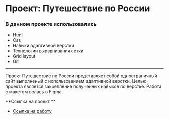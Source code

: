 # Проект: Путешествие по России

### В данном проекте использовались
* Html
* Css
* Навыки адаптивной верстки
* Технологии выравнивания сетки
* Grid layout
* Git

***********

Проект Путешествие по России представляет собой одностраничный сайт выполненый с использованием адаптивной верстки. Целью проекта является закрепление полученных навыков по верстке. Работа с макетом велась в Figma.

**Ссылка на проект **

* [Ссылка на работу](https://skiv2011.github.io/russian-travel/index.html )
